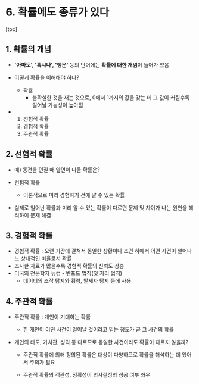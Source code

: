 # 6. 확률에도 종류가 있다

[toc]

## 1. 확률의 개념

- **'아마도', '혹시나', '행운'** 등의 단어에는 **확률에 대한 개념**이 들어가 있음

- 어떻게 확률을 이해해야 하나?
  - 확률
    - 불확실한 것을 재는 것으로, 0에서 1까지의 값을 갖는 데 그 값이 커질수록 일어날 가능성이 높아짐

- 1. 선험적 확률
  2. 경험적 확률
  3. 주관적 확률





## 2. 선험적 확률

- 예) 동전을 던질 때 앞면이 나올 확률은?
- 선험적 확률

  - 이론적으로 미리 경험하기 전에 알 수 있는 확률
- 실제로 일어난 확률과 미리 알 수 있는 확률이 다르면 문제 및 차이가 나는 원인을 해석하여 문제 해결



## 3. 경험적 확률

- 경험적 확률 : 오랜 기간에 걸쳐서 동일한 상황이나 조건 하에서 어떤 사건이 일어나느 상대적인 비율로서 확률
- 조사한 자료가 많을수록 경험적 확률의 신뢰도 상승
- 미국의 천문학자 뉴컴 -  벤포드 법칙(첫 자리 법칙)
  - 데이터의 조작 탐지와 횡령, 탈세자 탐지 등에 사용



## 4. 주관적 확률

- 주관적 확률 : 개인이 기대하는 확률

  - 한 개인이 어떤 사건이 일어날 것이라고 믿는 정도가 곧 그 사건의 확률

- 개인의 태도, 가치관, 성격 등 다르므로 동일한 사건이라도 확률이 다르지 않을까?

  - 주관적 확률에 의해 정의된 확률은 대상이 다양하므로 확률을 해석하는 데 있어서 주의가 필요

  - 주관적 확률의 객관성, 정확성이 의사결정의 성공 여부 좌우

    

